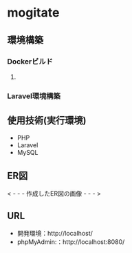 # mogitate

## 環境構築
### Dockerビルド
1. 
### Laravel環境構築


## 使用技術(実行環境)
- PHP
- Laravel
- MySQL

## ER図
< - - - 作成したER図の画像 - - - >

## URL
- 開発環境：http://localhost/
- phpMyAdmin:：http://localhost:8080/
